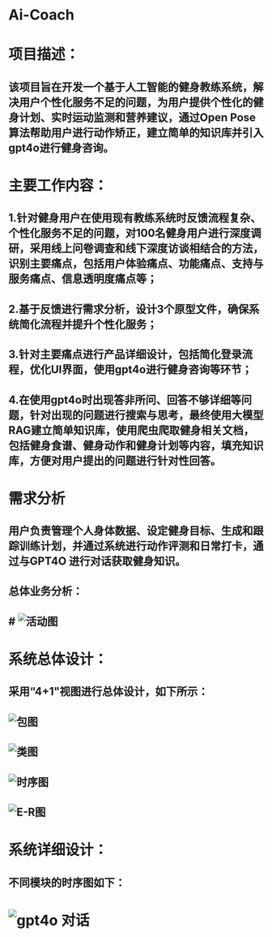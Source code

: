 # Ai-Coach
# 项目描述：
## 该项目旨在开发一个基于人工智能的健身教练系统，解决用户个性化服务不足的问题，为用户提供个性化的健身计划、实时运动监测和营养建议，通过Open Pose算法帮助用户进行动作矫正，建立简单的知识库并引入gpt4o进行健身咨询。
# 主要工作内容：
## 1.针对健身用户在使用现有教练系统时反馈流程复杂、个性化服务不足的问题，对100名健身用户进行深度调研，采用线上问卷调查和线下深度访谈相结合的方法，识别主要痛点，包括用户体验痛点、功能痛点、支持与服务痛点、信息透明度痛点等；
## 2.基于反馈进行需求分析，设计3个原型文件，确保系统简化流程并提升个性化服务；
## 3.针对主要痛点进行产品详细设计，包括简化登录流程，优化UI界面，使用gpt4o进行健身咨询等环节；
## 4.在使用gpt4o时出现答非所问、回答不够详细等问题，针对出现的问题进行搜索与思考，最终使用大模型RAG建立简单知识库，使用爬虫爬取健身相关文档，包括健身食谱、健身动作和健身计划等内容，填充知识库，方便对用户提出的问题进行针对性回答。
# 需求分析	
## 用户负责管理个人身体数据、设定健身目标、生成和跟踪训练计划，并通过系统进行动作评测和日常打卡，通过与GPT4O 进行对话获取健身知识。
## 总体业务分析：
## # ![活动图](https://github.com/user-attachments/assets/ed6d8ee5-0698-403e-bca4-02cb99243322)
# 系统总体设计：
## 采用“4+1"视图进行总体设计，如下所示：
## ![包图](https://github.com/user-attachments/assets/2c7c3580-5152-4e20-88c7-84326ac6bace)
## ![类图](https://github.com/user-attachments/assets/ef3f792b-122d-4f00-b2ed-391a34bf01ba)
## ![时序图](https://github.com/user-attachments/assets/7a0cc98b-4e28-471c-9b30-6ce71ce5baa3)
## ![E-R图](https://github.com/user-attachments/assets/4b703c9e-ef00-42d8-8d18-ecdc2bf456d4)
# 系统详细设计：
## 不同模块的时序图如下：
## 
# ![gpt4o 对话](https://github.com/user-attachments/assets/40f0a7b0-82ce-4651-8b0a-eb40392d9f23)
